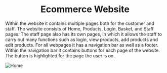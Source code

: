 <h1 align="center">Ecommerce Website</h1>
<p>Within the website it contains multiple pages both for the customer and staff. The website consists of Home, Products, Login, Basket, and Staff pages. The staff page also has its own pages, in which it allows the staff to carry out many functions such as login, view products, add products and edit products. For all webpages it has a navigation bar as well as a footer. Within the navigation bar it contains buttons for each page of the website. The button is highlighted for the page the user is on.</p>

![Home](https://user-images.githubusercontent.com/93152488/200391758-5e42c4df-434e-4198-af4c-cebd91a6d9d6.png)
